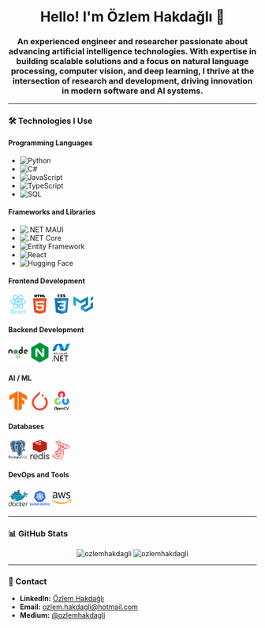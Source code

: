 <h1 align="center">Hello! I'm Özlem Hakdağlı 👋</h1>
<h3 align="center">An experienced engineer and researcher passionate about advancing artificial intelligence technologies. With expertise in building scalable solutions and a focus on natural language processing, computer vision, and deep learning, I thrive at the intersection of research and development, driving innovation in modern software and AI systems.</h3>


---

### 🛠️ Technologies I Use

#### Programming Languages
- ![Python](https://img.shields.io/badge/-Python-3776AB?style=flat-square&logo=python&logoColor=white)
- ![C#](https://img.shields.io/badge/-C%23-239120?style=flat-square&logo=c-sharp&logoColor=white)
- ![JavaScript](https://img.shields.io/badge/-JavaScript-F7DF1E?style=flat-square&logo=javascript&logoColor=black)
- ![TypeScript](https://img.shields.io/badge/-TypeScript-3178C6?style=flat-square&logo=typescript&logoColor=white)
- ![SQL](https://img.shields.io/badge/-SQL-CC2927?style=flat-square&logo=microsoft-sql-server&logoColor=white)

#### Frameworks and Libraries
- ![.NET MAUI](https://img.shields.io/badge/-MAUI-512BD4?style=flat-square&logo=.net&logoColor=white)
- ![.NET Core](https://img.shields.io/badge/-NET%20Core-5C2D91?style=flat-square&logo=dotnet&logoColor=white)
- ![Entity Framework](https://img.shields.io/badge/-Entity%20Framework-5C2D91?style=flat-square&logo=dotnet&logoColor=white)
- ![React](https://img.shields.io/badge/-React-61DAFB?style=flat-square&logo=react&logoColor=black)
- ![Hugging Face](https://img.shields.io/badge/-Hugging%20Face-fcd34d?style=flat-square&logo=huggingface&logoColor=black)


#### Frontend Development
<p align="left">
  <img src="https://raw.githubusercontent.com/devicons/devicon/master/icons/react/react-original-wordmark.svg" alt="React" width="40" height="40"/>
  <img src="https://raw.githubusercontent.com/devicons/devicon/master/icons/html5/html5-original-wordmark.svg" alt="HTML5" width="40" height="40"/>
  <img src="https://raw.githubusercontent.com/devicons/devicon/master/icons/css3/css3-original-wordmark.svg" alt="CSS3" width="40" height="40"/>
  <img src="https://raw.githubusercontent.com/devicons/devicon/master/icons/materialui/materialui-original.svg" alt="Material-UI" width="40" height="40"/>
</p>

#### Backend Development
<p align="left">
  <img src="https://raw.githubusercontent.com/devicons/devicon/master/icons/nodejs/nodejs-original-wordmark.svg" alt="Node.js" width="40" height="40"/>
  <img src="https://raw.githubusercontent.com/devicons/devicon/master/icons/nginx/nginx-original.svg" alt="Nginx" width="40" height="40"/>
  <img src="https://raw.githubusercontent.com/devicons/devicon/master/icons/dot-net/dot-net-original-wordmark.svg" alt=".NET" width="40" height="40"/>
</p>

#### AI / ML
<p align="left">
  <img src="https://raw.githubusercontent.com/devicons/devicon/master/icons/tensorflow/tensorflow-original.svg" alt="TensorFlow" width="40" height="40"/>
  <img src="https://raw.githubusercontent.com/devicons/devicon/master/icons/pytorch/pytorch-original.svg" alt="PyTorch" width="40" height="40"/>
  <img src="https://raw.githubusercontent.com/devicons/devicon/master/icons/opencv/opencv-original-wordmark.svg" alt="OpenCV" width="40" height="40"/>
</p>

#### Databases
<p align="left">
  <img src="https://raw.githubusercontent.com/devicons/devicon/master/icons/postgresql/postgresql-original-wordmark.svg" alt="PostgreSQL" width="40" height="40"/>
  <img src="https://raw.githubusercontent.com/devicons/devicon/master/icons/redis/redis-original-wordmark.svg" alt="Redis" width="40" height="40"/>
  <img src="https://raw.githubusercontent.com/devicons/devicon/master/icons/microsoftsqlserver/microsoftsqlserver-plain.svg" alt="Microsoft SQL Server" width="40" height="40"/>
</p>

#### DevOps and Tools
<p align="left">
  <img src="https://raw.githubusercontent.com/devicons/devicon/master/icons/docker/docker-original-wordmark.svg" alt="Docker" width="40" height="40"/>
  <img src="https://raw.githubusercontent.com/devicons/devicon/master/icons/kubernetes/kubernetes-plain-wordmark.svg" alt="Kubernetes" width="40" height="40"/>
  <img src="https://raw.githubusercontent.com/devicons/devicon/master/icons/amazonwebservices/amazonwebservices-original-wordmark.svg" alt="AWS" width="40" height="40"/>
</p>

---

### 📊 GitHub Stats

<p align="center">
  <img src="https://github-readme-stats.vercel.app/api?username=ozlemhakdagli&show_icons=true&theme=radical" alt="ozlemhakdagli" />
  <img src="https://github-readme-streak-stats.herokuapp.com/?user=ozlemhakdagli&theme=radical" alt="ozlemhakdagli" />
</p>

---

### 🌟 Contact

- **LinkedIn:** [Özlem Hakdağlı](https://linkedin.com/in/ozlemhakdagli)
- **Email:** [ozlem.hakdagli@hotmail.com](mailto:ozlem.hakdagli@hotmail.com)
- **Medium:** [@ozlemhakdagli](https://medium.com/@ozlemhakdagli)
